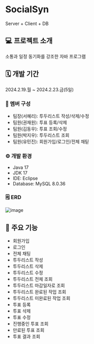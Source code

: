 # SocialSyn
Server + Client + DB

## 💻 프로젝트 소개
소통과 일정 동기화를 강조한 자바 프로그램

## 🗓 개발 기간
2024.2.19.월 ~ 2024.2.23.금(5일)

### 👥 멤버 구성
- 팀장(서혜리): 투두리스트 작성/삭제/수정
- 팀원(권재원): 투표 등록/삭제
- 팀원(김동우): 투표 조회/수정
- 팀원(박지우): 투두리스트 조회
- 팀원(유민진): 회원가입/로그인/전체 채틷

### ⚙ 개발 환경
- Java 17
- JDK 17
- IDE: Eclipse
- Database: MySQL 8.0.36

### 🗒 ERD
![image](https://github.com/bitcampJavaProj/JavaToDoList/assets/141993427/32a4430e-8a23-4386-8762-0c36de363a41)

## 📌 주요 기능
- 회원가입
- 로그인
- 전체 채팅
- 투두리스트 작성
- 투두리스트 삭제
- 투두리스트 수정
- 투두리스트 전체 조회
- 투두리스트 마감일자로 조회
- 투두리스트 완료된 작업 조회
- 투두리스트 미완료된 작업 조회
- 투표 등록
- 투표 삭제
- 투표 수정
- 진행중인 투표 조회
- 만료된 투표 조회
- 투표 결과 조회


